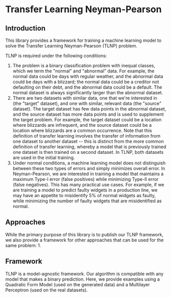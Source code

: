 # Transfer Learning Neyman-Pearson
## Introduction
This library provides a framework for training a machine learning model to solve the Transfer Learning Neyman-Pearson (TLNP) problem. 

TLNP is required under the following conditions:
1. The problem is a binary classification problem with inequal classes, which we term the "normal" and "abnormal" data. For example, the normal data could be days with regular weather, and the abnormal data could be days with a blizzard; the normal data could be a creditor not defaulting on their debt, and the abnormal data could be a default. The normal dataset is always significantly larger than the abnormal dataset.
2. There are two datasets with similar data, one that we're interested in (the "target" dataset), and one with similar, relevant data (the "source" dataset). The target dataset has few data points in the abnormal dataset, and the source dataset has more data points and is used to supplement the target problem. For example, the target dataset could be a location where blizzards are infrequent, and the source dataset could be a location where blizzards are a common occurrence. Note that this definition of transfer learning involves the transfer of information from one dataset to another dataset -- this is distinct from the more common definition of transfer learning, whereby a model that is previously trained one dataset is then trained on a second dataset. In TLNP, both datasets are used in the initial training.
3. Under normal conditions, a machine learning model does not distinguish between these two types of errors and simply minimizes overall error. In Neyman-Pearson, we are interested in training a model that maintains a maximum Type-I error (false positives) while minimizing Type-II error (false negatives). This has many practical use cases. For example, if we are training a model to predict faulty widgets in a production line, we may have an appetite to misidentify 5\% of normal widgets as faulty, while minimizing the number of faulty widgets that are misidentified as normal.

## Approaches
While the primary purpose of this library is to publish our TLNP framework, we also provide a framework for other approaches that can be used for the same problem: 
1. 

## Framework
TLNP is a model-agnostic framework. Our algorithm is compatible with any model that makes a binary prediction. Here, we provide examples using a Quadratic Form Model (used on the generated data) and a Multilayer Perceptron (used on the real datasets).